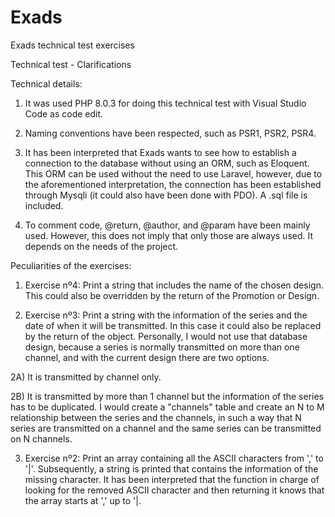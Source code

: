 # Exads
Exads technical test exercises

Technical test - Clarifications 

Technical details:

1) It was used PHP 8.0.3 for doing this technical test with Visual Studio Code as code edit.

2) Naming conventions have been respected, such as PSR1, PSR2, PSR4.

3) It has been interpreted that Exads wants to see how to establish a connection to the database without using an ORM, such as Eloquent. This ORM can be used without the need to use Laravel, however, due to the aforementioned interpretation, the connection has been established through Mysqli (it could also have been done with PDO).  A .sql file is included.

4) To comment code, @return, @author, and @param have been mainly used.  However, this does not imply that only those are always used. It depends on the needs of the project.

Peculiarities of the exercises:

1) Exercise nº4: Print a string that includes the name of the chosen design. This could also be overridden by the return of the Promotion or Design.

2) Exercise nº3: Print a string with the information of the series and the date of when it will be transmitted. In this case it could also be replaced by the return of the object.  Personally, I would not use that database design, because a series is normally transmitted on more than one channel, and with the current design there are two options.

2A) It is transmitted by channel only.

2B) It is transmitted by more than 1 channel but the information of the series has to be duplicated.
I would create a "channels" table and create an N to M relationship between the series and the channels, in such a way that N series are transmitted on a channel and the same series can be transmitted on N channels.

3) Exercise nº2: Print an array containing all the ASCII characters from ',' to '|'. Subsequently, a string is printed that contains the information of the missing character.  It has been interpreted that the function in charge of looking for the removed ASCII character and then returning it knows that the array starts at ',' up to '|.
